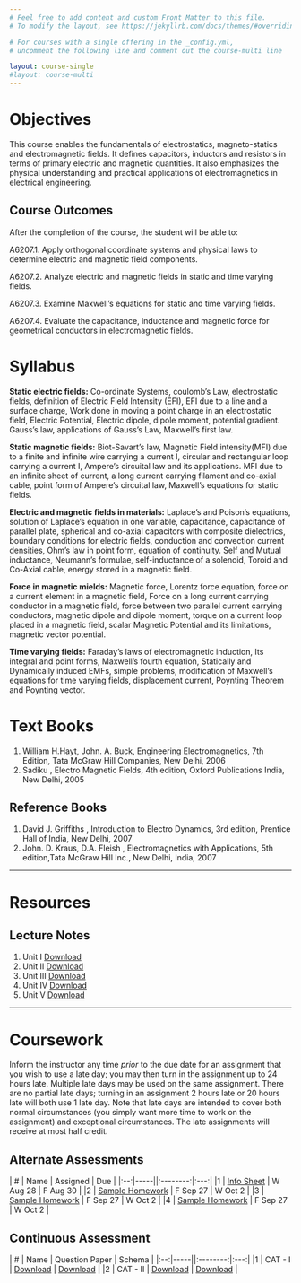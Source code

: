 ```yaml
---
# Feel free to add content and custom Front Matter to this file.
# To modify the layout, see https://jekyllrb.com/docs/themes/#overriding-theme-defaults

# For courses with a single offering in the _config.yml,
# uncomment the following line and comment out the course-multi line

layout: course-single
#layout: course-multi
---
```


# <a name="description">Objectives</a>

  This course enables the fundamentals of electrostatics, magneto-statics and electromagnetic fields. It defines capacitors, inductors and resistors in terms of primary electric and magnetic quantities. It also emphasizes the physical understanding and practical applications of electromagnetics in electrical engineering. 

## <a name="outcomes">Course Outcomes</a>

After the completion of the course, the student will be able to:

A6207.1. Apply orthogonal coordinate systems and physical laws to determine electric and magnetic field components.

A6207.2. Analyze electric and magnetic fields in static and time varying fields.

A6207.3. Examine Maxwell’s equations for static and time varying fields.

A6207.4. Evaluate the capacitance, inductance and magnetic force for geometrical conductors in electromagnetic fields. 

# <a name="syllabus">Syllabus</a>

**Static electric fields:** Co-ordinate Systems, coulomb’s Law, electrostatic fields, definition of Electric Field Intensity (EFI), EFI due to a line and a surface charge, Work done in moving a point charge in an electrostatic field, Electric Potential, Electric dipole, dipole moment, potential gradient. Gauss’s law, applications of Gauss’s Law, Maxwell’s first law.

**Static magnetic fields:** Biot-Savart’s law, Magnetic Field intensity(MFI) due to a finite and infinite wire carrying a current I, circular and rectangular loop carrying a current I, Ampere’s circuital law and its applications. MFI due to an infinite sheet of current, a long current carrying filament and co-axial cable, point form of Ampere’s circuital law, Maxwell’s equations for static fields.

**Electric and magnetic fields in materials:** Laplace’s and Poison’s equations, solution of Laplace’s equation in one variable, capacitance, capacitance of parallel plate, spherical and co-axial capacitors with composite dielectrics, boundary conditions for electric fields, conduction and convection current densities, Ohm’s law in point form, equation of continuity. Self and Mutual inductance, Neumann’s formulae, self-inductance of a solenoid, Toroid and Co-Axial cable, energy stored in a magnetic field.

**Force in magnetic mields:** Magnetic force, Lorentz force equation, force on a current element in a magnetic field, Force on a long current carrying conductor in a magnetic field, force between two parallel current carrying conductors, magnetic dipole and dipole moment, torque on a current loop placed in a magnetic field, scalar Magnetic Potential and its limitations, magnetic vector potential.

**Time varying fields:** Faraday’s laws of electromagnetic induction, Its integral and point forms, Maxwell’s fourth equation, Statically and Dynamically induced EMFs, simple problems, modification of Maxwell’s equations for time varying fields, displacement current, Poynting Theorem and Poynting vector.

# <a name="textbooks">Text Books</a>

1. William H.Hayt, John. A. Buck, Engineering Electromagnetics, 7th Edition, Tata McGraw Hill Companies, New Delhi, 2006
2. Sadiku , Electro Magnetic Fields, 4th edition, Oxford Publications India, New Delhi, 2005

## <a name="references">Reference Books</a>

1. David J. Griffiths , Introduction to Electro Dynamics, 3rd edition, Prentice Hall of India, New Delhi, 2007
2. John. D. Kraus, D.A. Fleish , Electromagnetics with Applications, 5th edition,Tata McGraw Hill Inc., New Delhi, India, 2007

<hr>

# Resources

## <a name="lecturenotes">Lecture Notes</a>

1. Unit I [Download](https://docs.google.com/forms/d/e/1FAIpQLSdtxgmw2tL6IzzK0qq3Fw2h2FTFmGHoTRs8p6wTfTToUn7pZg/viewform?usp=sf_link)
2. Unit II [Download](https://docs.google.com/forms/d/e/1FAIpQLSdtxgmw2tL6IzzK0qq3Fw2h2FTFmGHoTRs8p6wTfTToUn7pZg/viewform?usp=sf_link)
3. Unit III [Download](https://docs.google.com/forms/d/e/1FAIpQLSdtxgmw2tL6IzzK0qq3Fw2h2FTFmGHoTRs8p6wTfTToUn7pZg/viewform?usp=sf_link)
4. Unit IV [Download](https://docs.google.com/forms/d/e/1FAIpQLSdtxgmw2tL6IzzK0qq3Fw2h2FTFmGHoTRs8p6wTfTToUn7pZg/viewform?usp=sf_link)
5. Unit V [Download](https://docs.google.com/forms/d/e/1FAIpQLSdtxgmw2tL6IzzK0qq3Fw2h2FTFmGHoTRs8p6wTfTToUn7pZg/viewform?usp=sf_link)

<hr>

# Coursework

Inform the instructor any time *prior* to the due date for an assignment
that you wish to use a late day; you may then turn in the assignment up to 24
hours late. Multiple late days may be used on the same assignment. There are no
partial late days; turning in an assignment 2 hours late or 20 hours late will
both use 1 late day. Note that late days are intended to cover both normal
circumstances (you simply want more time to work on the assignment) and
exceptional circumstances. The late assignments will receive at most half credit.

## <a name="aat">Alternate Assessments</a>

| #  | Name | Assigned | Due |
|:--:|-----||:--------:|:---:|
|1 | [Info Sheet](https://docs.google.com/forms/d/e/1FAIpQLSdtxgmw2tL6IzzK0qq3Fw2h2FTFmGHoTRs8p6wTfTToUn7pZg/viewform?usp=sf_link) | W Aug 28 | F Aug 30 |
|2 | [Sample Homework]({{site.baseurl}}/homework/function-reading.pdf) | F Sep 27 | W Oct 2 |
|3 | [Sample Homework]({{site.baseurl}}/homework/function-reading.pdf) | F Sep 27 | W Oct 2 |
|4 | [Sample Homework]({{site.baseurl}}/homework/function-reading.pdf) | F Sep 27 | W Oct 2 |

## <a name="cat">Continuous Assessment</a>

| #  | Name | Question Paper | Schema  |
|:--:|-----||:--------:|:---:|
|1 | CAT - I | [Download](https://docs.google.com/forms/d/e/1FAIpQLSdtxgmw2tL6IzzK0qq3Fw2h2FTFmGHoTRs8p6wTfTToUn7pZg/viewform?usp=sf_link) | [Download](https://docs.google.com/forms/d/e/1FAIpQLSdtxgmw2tL6IzzK0qq3Fw2h2FTFmGHoTRs8p6wTfTToUn7pZg/viewform?usp=sf_link) |
|2 | CAT - II | [Download](https://docs.google.com/forms/d/e/1FAIpQLSdtxgmw2tL6IzzK0qq3Fw2h2FTFmGHoTRs8p6wTfTToUn7pZg/viewform?usp=sf_link) | [Download](https://docs.google.com/forms/d/e/1FAIpQLSdtxgmw2tL6IzzK0qq3Fw2h2FTFmGHoTRs8p6wTfTToUn7pZg/viewform?usp=sf_link) |
